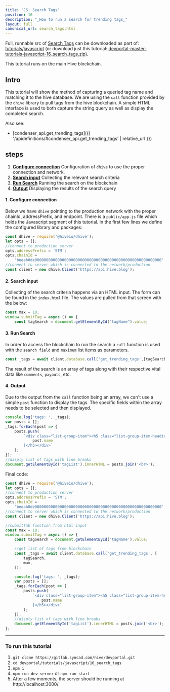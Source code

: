 ```yaml
---
title: 'JS: Search Tags'
position: 16
description: "_How to run a search for trending tags_"
layout: full
canonical_url: search_tags.html
---
```

Full, runnable src of [Search Tags](https://gitlab.syncad.com/hive/devportal/-/tree/master/tutorials/javascript/16_search_tags) can be downloaded as part of: [tutorials/javascript](https://gitlab.syncad.com/hive/devportal/-/tree/master/tutorials/javascript) (or download just this tutorial: [devportal-master-tutorials-javascript-16_search_tags.zip](https://gitlab.syncad.com/hive/devportal/-/archive/master/devportal-master.zip?path=tutorials/javascript/16_search_tags)).

This tutorial runs on the main Hive blockchain.

## Intro

This tutorial will show the method of capturing a queried tag name and matching it to the hive database. We are using the `call` function provided by the `dhive` library to pull tags from the hive blockchain. A simple HTML interface is used to both capture the string query as well as display the completed search.

Also see:
* [condenser_api.get_trending_tags]({{ '/apidefinitions/#condenser_api.get_trending_tags' | relative_url }})

## steps

1.  [**Configure connection**](#configure-conn) Configuration of `dhive` to use the proper connection and network.
2.  [**Search input**](#search-input) Collecting the relevant search criteria
3.  [**Run Search**](#run-search) Running the search on the blockchain
4.  [**Output**](#output) Displaying the results of the search query

#### 1. Configure connection <a name="configure-conn"></a>

Below we have `dhive` pointing to the production network with the proper chainId, addressPrefix, and endpoint. There is a `public/app.js` file which holds the Javascript segment of this tutorial. In the first few lines we define the configured library and packages:

```javascript
const dhive = require('@hiveio/dhive');
let opts = {};
//connect to production server
opts.addressPrefix = 'STM';
opts.chainId =
    'beeab0de00000000000000000000000000000000000000000000000000000000';
//connect to server which is connected to the network/production
const client = new dhive.Client('https://api.hive.blog');
```

#### 2. Search input <a name="search-input"></a>

Collecting of the search criteria happens via an HTML input. The form can be found in the `index.html` file. The values are pulled from that screen with the below:

```javascript
const max = 10;
window.submitTag = async () => {
    const tagSearch = document.getElementById("tagName").value;
```

#### 3. Run Search <a name="run-search"></a>

In order to access the blockchain to run the search a `call` function is used with the `search field` and `maximum` list items as parameters.

```javascript
const _tags = await client.database.call('get_trending_tags',[tagSearch, max]);
```

The result of the search is an array of tags along with their respective vital data like `comments`, `payouts`, etc.

#### 4. Output <a name="output"></a>

Due to the output from the `call` function being an array, we can't use a simple `post` function to display the tags. The specific fields within the array needs to be selected and then displayed.

```javascript
console.log('tags: ', _tags);
var posts = [];
_tags.forEach(post => {
    posts.push(
        `<div class="list-group-item"><h5 class="list-group-item-heading">${
            post.name
        }</h5></div>`
    );
});
//disply list of tags with line breaks
document.getElementById('tagList').innerHTML = posts.join('<br>');
```

Final code:

```javascript
const dhive = require('@hiveio/dhive');
let opts = {};
//connect to production server
opts.addressPrefix = 'STM';
opts.chainId =
    'beeab0de00000000000000000000000000000000000000000000000000000000';
//connect to server which is connected to the network/production
const client = new dhive.Client('https://api.hive.blog');

//submitTab function from html input
const max = 10;
window.submitTag = async () => {
    const tagSearch = document.getElementById('tagName').value;

    //get list of tags from blockchain
    const _tags = await client.database.call('get_trending_tags', [
        tagSearch,
        max,
    ]);

    console.log('tags: ', _tags);
    var posts = [];
    _tags.forEach(post => {
        posts.push(
            `<div class="list-group-item"><h5 class="list-group-item-heading">${
                post.name
            }</h5></div>`
        );
    });
    //disply list of tags with line breaks
    document.getElementById('tagList').innerHTML = posts.join('<br>');
};

```

---

### To run this tutorial

1. `git clone https://gitlab.syncad.com/hive/devportal.git`
1. `cd devportal/tutorials/javascript/16_search_tags`
1. `npm i`
1. `npm run dev-server` or `npm run start`
1. After a few moments, the server should be running at http://localhost:3000/
